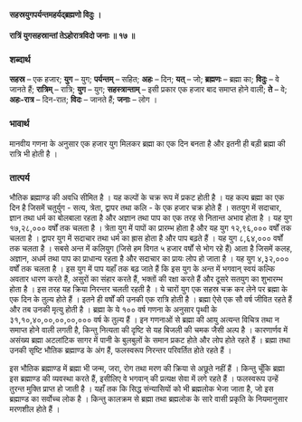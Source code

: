 #### सहस्रयुगपर्यन्तमहर्यद्ब्रह्मणो विदुः ।
#### रात्रिं युगसहस्रान्तां तेऽहोरात्रविदो जनाः ॥ १७ ॥

### शब्दार्थ

**सहस्र** – एक हजार; **युग** – युग; **पर्यन्तम्** – सहित; **अहः** – दिन; **यत्** – जो; **ब्रह्मणः** – ब्रह्मा का; **विदुः** – वे जानते हैं; **रात्रिम्** – रात्रि; **युग** – युग; **सहस्त्रान्ताम्** – इसी प्रकार एक हजार बाद समाप्त होने वाली; **ते** – वे; **अहः-रात्र** – दिन-रात; **विदः** – जानते हैं; **जनाः** – लोग ।

### भावार्थ

मानवीय गणना के अनुसार एक हजार युग मिलकर ब्रह्मा का एक दिन बनता है और इतनी ही बड़ी ब्रह्मा की रात्रि भी होती है ।

### तात्पर्य

भौतिक ब्रह्माण्ड की अवधि सीमित है । यह कल्पों के चक्र रूप में प्रकट होती है । यह कल्प ब्रह्मा का एक दिन है जिसमें चतुर्युग - सत्य, त्रेता, द्वापर तथा कलि - के एक हजार चक्र होते हैं । सतयुग में सदाचार, ज्ञान तथा धर्म का बोलबाला रहता है और अज्ञान तथा पाप का एक तरह से नितान्त अभाव होता है । यह युग १७,२८,००० वर्षों तक चलता है । त्रेता युग में पापों का प्रारम्भ होता है और यह युग १२,९६,००० वर्षों तक चलता है । द्वापर युग में सदाचार तथा धर्म का ह्रास होता है और पाप बढ़ते हैं । यह युग ८,६४,००० वर्षों तक चलता है । सबसे अन्त में कलियुग (जिसे हम विगत ५ हजार वर्षों से भोग रहे हैं) आता है जिसमें कलह, अज्ञान, अधर्म तथा पाप का प्राधान्य रहता है और सदाचार का प्रायः लोप हो जाता है । यह युग ४,३२,००० वर्षों तक चलता है । इस युग में पाप यहाँ तक बढ़ जाते हैं कि इस युग के अन्त में भगवान् स्वयं कल्कि अवतार धारण करते हैं, असुरों का संहार करते हैं, भक्तों की रक्षा करते हैं और दूसरे सतयुग का शुभारम्भ होता है । इस तरह यह क्रिया निरन्तर चलती रहती है । ये चारों युग एक सहस्र चक्र कर लेने पर ब्रह्मा के एक दिन के तुल्य होते हैं । इतने ही वर्षों की उनकी एक रात्रि होती है । ब्रह्मा ऐसे एक सौ वर्ष जीवित रहते हैं और तब उनकी मृत्यु होती है । ब्रह्मा के ये १०० वर्ष गणना के अनुसार पृथ्वी के ३१,१०,४०,००,००,००,००० वर्ष के तुल्य हैं । इन गणनाओं से ब्रह्मा की आयु अत्यन्त विचित्र तथा न समाप्त होने वाली लगती है, किन्तु नित्यता की दृष्टि से यह बिजली की चमक जैसी अल्प है । कारणार्णव में असंख्य ब्रह्मा अटलांटिक सागर में पानी के बुलबुलों के समान प्रकट होते और लोप होते रहते हैं । ब्रह्मा तथा उनकी सृष्टि भौतिक ब्रह्माण्ड के अंग हैं, फलस्वरूप निरन्तर परिवर्तित होते रहते हैं ।

इस भौतिक ब्रह्माण्ड में ब्रह्मा भी जन्म, जरा, रोग तथा मरण की क्रिया से अछूते नहीं हैं । किन्तु चूँकि ब्रह्मा इस ब्रह्माण्ड की व्यवस्था करते हैं, इसीलिए वे भगवान् की प्रत्यक्ष सेवा में लगे रहते हैं । फलस्वरूप उन्हें तुरन्त मुक्ति प्राप्त हो जाती है । यहाँ तक कि सिद्ध संन्यासियों को भी ब्रह्मलोक भेजा जाता है, जो इस ब्रह्माण्ड का सर्वोच्च लोक है । किन्तु कालक्रम से ब्रह्मा तथा ब्रह्मलोक के सारे वासी प्रकृति के नियमानुसार मरणशील होते हैं ।